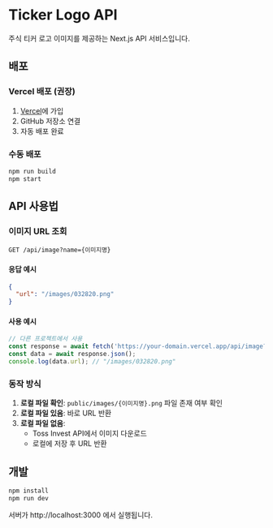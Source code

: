 # Ticker Logo API

주식 티커 로고 이미지를 제공하는 Next.js API 서비스입니다.

## 배포

### Vercel 배포 (권장)

1. [Vercel](https://vercel.com)에 가입
2. GitHub 저장소 연결
3. 자동 배포 완료

### 수동 배포

```bash
npm run build
npm start
```

## API 사용법

### 이미지 URL 조회

```
GET /api/image?name={이미지명}
```

#### 응답 예시

```json
{
  "url": "/images/032820.png"
}
```

#### 사용 예시

```javascript
// 다른 프로젝트에서 사용
const response = await fetch('https://your-domain.vercel.app/api/image?name=032820');
const data = await response.json();
console.log(data.url); // "/images/032820.png"
```

### 동작 방식

1. **로컬 파일 확인**: `public/images/{이미지명}.png` 파일 존재 여부 확인
2. **로컬 파일 있음**: 바로 URL 반환
3. **로컬 파일 없음**: 
   - Toss Invest API에서 이미지 다운로드
   - 로컬에 저장 후 URL 반환

## 개발

```bash
npm install
npm run dev
```

서버가 http://localhost:3000 에서 실행됩니다. 